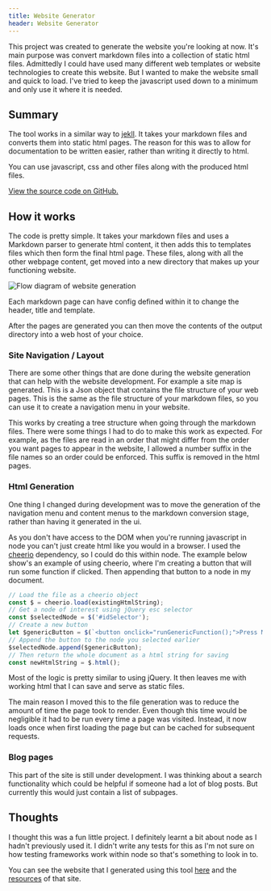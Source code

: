 ```yaml
---
title: Website Generator
header: Website Generator
---
```


This project was created to generate the website you're looking at now. It's main 
purpose was convert markdown files into a collection of static html files. 
Admittedly I could have used many different web templates or website technologies to 
create this website. But I wanted to make the website small and quick to load. I've 
tried to keep the javascript used down to a minimum and only use it where it is needed.

<div id="doc-menu-area" class="numbered-menu"> </div>

## Summary
The tool works in a similar way to [jekll](https://jekyllrb.com/). It takes 
your markdown files and converts them into static html pages. The reason for 
this was to allow for documentation to be written easier, rather than writing 
it directly to html.

You can use javascript, css and other files along with the produced html files.

[View the source code on GitHub.](https://github.com/CalebStride/personal-site)

## How it works
The code is pretty simple. It takes your markdown files and uses a Markdown 
parser to generate html content, it then adds this to templates files which then
form the final html page. These files, along with all the other webpage content, 
get moved into a new directory that makes up your functioning website.

![Flow diagram of website generation](/images/webGenerator/siteGenFlow.png)

Each markdown page can have config defined within it to change the header, title
and template.

After the pages are generated you can then move the contents of the output 
directory into a web host of your choice.

### Site Navigation / Layout
There are some other things that are done during the website generation that 
can help with the website development. For example a site map is generated. This 
is a Json object that contains the file structure of your web pages. This is the 
same as the file structure of your markdown files, so you can use it to create a 
navigation menu in your website. 

This works by creating a tree structure when going through the markdown files. 
There were some things I had to do to make this work as expected. For example, 
as the files are read in an order that might differ from the order you want pages 
to appear in the website, I allowed a number suffix in the file names so an order 
could be enforced. This suffix is removed in the html pages.

### Html Generation
One thing I changed during development was to move the generation of the navigation
menu and content menus to the markdown conversion stage, rather than having it 
generated in the ui.

As you don't have access to the DOM when you're running javascript in node you
can't just create html like you would in a browser. I used the 
[cheerio](https://github.com/cheeriojs/cheerio) dependency, so I could do this 
within node. The example below show's an example of using cheerio, where I'm 
creating a button that will run some function if clicked. Then appending that 
button to a node in my document.

```javascript
// Load the file as a cheerio object
const $ = cheerio.load(existingHtmlString);
// Get a node of interest using jQuery esc selector
const $selectedNode = $('#idSelector');
// Create a new button 
let $genericButton = $(`<button onclick="runGenericFunction();">Press Me!</button>`);
// Append the button to the node you selected earlier
$selectedNode.append($genericButton);
// Then return the whole document as a html string for saving
const newHtmlString = $.html();
```

Most of the logic is pretty similar to using jQuery. It then leaves me with
working html that I can save and serve as static files.

The main reason I moved this to the file generation was to reduce the amount of 
time the page took to render.
Even though this time would be negligible it had to be run every time a page was
visited. Instead, it now loads once when first loading the page but can be cached
for subsequent requests.

### Blog pages
This part of the site is still under development. I was thinking about a search
functionality which could be helpful if someone had a lot of blog posts. But 
currently this would just contain a list of subpages.

## Thoughts
I thought this was a fun little project. I definitely learnt a bit about node
as I hadn't previously used it. I didn't write any tests for this as I'm not 
sure on how testing frameworks work within node so that's something to look in to.

You can see the website that I generated using this tool
[here](https://calebstride.com/index.html) and the 
[resources](https://github.com/CalebStride/CalebStride.github.io) of that site.


